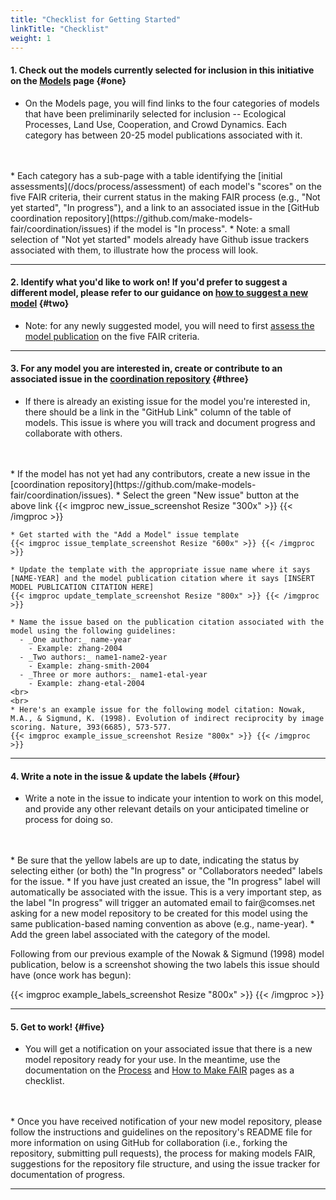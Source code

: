 ```yaml
---
title: "Checklist for Getting Started"
linkTitle: "Checklist"
weight: 1
---
```



#### __1. Check out the models currently selected for inclusion in this initiative on the [Models](/docs/models/) page__ {#one}
  * On the Models page, you will find links to the four categories of models that have been preliminarily selected for inclusion -- Ecological Processes, Land Use, Cooperation, and Crowd Dynamics. Each category has between 20-25 model publications associated with it.
  <br>
  <br>
  * Each category has a sub-page with a table identifying the [initial assessments](/docs/process/assessment) of each model's "scores" on the five FAIR criteria, their current status in the making FAIR process (e.g., "Not yet started", "In progress"), and a link to an associated issue in the [GitHub coordination repository](https://github.com/make-models-fair/coordination/issues) if the model is "In process".
    * Note: a small selection of "Not yet started" models already have Github issue trackers associated with them, to illustrate how the process will look.

<hr>

#### __2. Identify what you'd like to work on! If you'd prefer to suggest a different model, please refer to our guidance on [how to suggest a new model](/docs/models/#new)__ {#two}
  * Note: for any newly suggested model, you will need to first [assess the model publication](/docs/process/assessment) on the five FAIR criteria.

<hr>

#### __3. For any model you are interested in, create or contribute to an associated issue in the [coordination repository](https://github.com/make-models-fair/coordination/issues)__ {#three}
  * If there is already an existing issue for the model you're interested in, there should be a link in the "GitHub Link" column of the table of models. This issue is where you will track and document progress and collaborate with others.
  <br>
  <br>
  * If the model has not yet had any contributors, create a new issue in the [coordination repository](https://github.com/make-models-fair/coordination/issues).
    * Select the green "New issue" button at the above link
    {{< imgproc new_issue_screenshot Resize "300x" >}} {{< /imgproc >}}

    * Get started with the "Add a Model" issue template
    {{< imgproc issue_template_screenshot Resize "600x" >}} {{< /imgproc >}}

    * Update the template with the appropriate issue name where it says [NAME-YEAR] and the model publication citation where it says [INSERT MODEL PUBLICATION CITATION HERE]
    {{< imgproc update_template_screenshot Resize "800x" >}} {{< /imgproc >}}

    * Name the issue based on the publication citation associated with the model using the following guidelines:
      - _One author:_ name-year
        - Example: zhang-2004
      - _Two authors:_ name1-name2-year
        - Example: zhang-smith-2004
      - _Three or more authors:_ name1-etal-year
        - Example: zhang-etal-2004
    <br>
    <br>
    * Here's an example issue for the following model citation: Nowak, M.A., & Sigmund, K. (1998). Evolution of indirect reciprocity by image scoring. Nature, 393(6685), 573-577.
    {{< imgproc example_issue_screenshot Resize "800x" >}} {{< /imgproc >}}
<hr>

#### __4. Write a note in the issue & update the labels__ {#four}
  * Write a note in the issue to indicate your intention to work on this model, and provide any other relevant details on your anticipated timeline or process for doing so.
  <br>
  <br>
  * Be sure that the yellow labels are up to date, indicating the status by selecting either (or both) the "In progress" or "Collaborators needed" labels for the issue.
    * If you have just created an issue, the "In progress" label will automatically be associated with the issue. This is a very important step, as the label "In progress" will trigger an automated email to fair@comses.net asking for a new model repository to be created for this model using the same publication-based naming convention as above (e.g., name-year).
  * Add the green label associated with the category of the model.

<br>

  Following from our previous example of the Nowak & Sigmund (1998) model publication, below is a screenshot showing the two labels this issue should have (once work has begun):

  {{< imgproc example_labels_screenshot Resize "800x" >}} {{< /imgproc >}}

<hr>

#### __5. Get to work!__ {#five}
  * You will get a notification on your associated issue that there is a new model repository ready for your use. In the meantime, use the documentation on the [Process](/docs/process/) and [How to Make FAIR](/docs/process/how-to) pages as a checklist.
  <br>
  <br>
  * Once you have received notification of your new model repository, please follow the instructions and guidelines on the repository's README file for more information on using GitHub for collaboration (i.e., forking the repository, submitting pull requests), the process for making models FAIR, suggestions for the repository file structure, and using the issue tracker for documentation of progress.

<hr>
